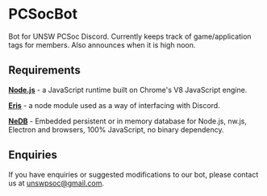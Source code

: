 # PCSocBot
Bot for UNSW PCSoc Discord. Currently keeps track of game/application tags for members. Also announces when it is high noon.

## Requirements

**[Node.js](https://nodejs.org/en/)** - a JavaScript runtime built on Chrome's V8 JavaScript engine.

**[Eris](https://github.com/abalabahaha/eris)** - a node module used as a way of interfacing with Discord.

**[NeDB](https://github.com/louischatriot/nedb)** - Embedded persistent or in memory database for Node.js, nw.js, Electron and browsers, 100% JavaScript, no binary dependency.

## Enquiries

If you have enquiries or suggested modifications to our bot, please contact us at unswpsoc@gmail.com.
